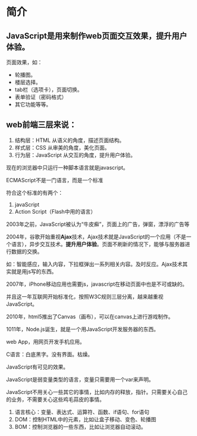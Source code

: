 # 简介

## JavaScript是用来制作web页面交互效果，提升用户体验。

页面效果，如：

- 轮播图。
- 楼层选择。
- tab栏（选项卡），页面切换。
- 表单验证（密码格式）
- 其它功能等等。

## web前端三层来说：

1. 结构层：HTML        从语义的角度，描述页面结构。
2. 样式层：CSS            从审美的角度，美化页面。
3. 行为层：JavaScript 从交互的角度，提升用户体验。

现在的浏览器中只运行一种脚本语言就是javascript。

ECMAScript不是一门语言，而是一个标准

符合这个标准的有两个：

1. javaScript
2. Action Script（Flash中用的语言）

2003年之前，JavaScript被认为“牛皮癣”，页面上的广告，弹窗，漂浮的广告等

2004年，谷歌开始重视**Ajax**技术，Ajax技术就是JavaScript的一个应用（不是一个语言），异步交互技术。**提升用户体验**。页面不刷新的情况下，能够与服务器进行数据的交换。

如：智能感应，输入内容，下拉框弹出一系列相关内容。及时反应。Ajax技术其实就是用js写的东西。

2007年，iPhone移动应用也需要js，javascript在移动页面中也是不可或缺的。

并且这一年互联网开始标准化，按照W3C规则三层分离，越来越重视JavaScript。

2010年，html5推出了Canvas（画布），可以在canvas上进行游戏制作。

1011年，Node.js诞生，就是一个用JavaScript开发服务器的东西。

web App，用网页开发手机应用。

C语言：白底黑字。没有界面。枯燥。

JavaScript有可见的效果。

JavaScript是弱变量类型的语言，变量只需要用一个var来声明。

JavaScript不用关心一些其它的事情，比如内存的释放，指针。只需要关心自己的业务，不需要关心这些鸡毛蒜皮的事情。

1. 语言核心：变量、表达式、运算符、函数、if语句、for语句
2. DOM：控制HTML中的元素，比如让盒子移动、变色、轮播图
3. BOM：控制浏览器的一些东西，比如让浏览器自动滚动。

